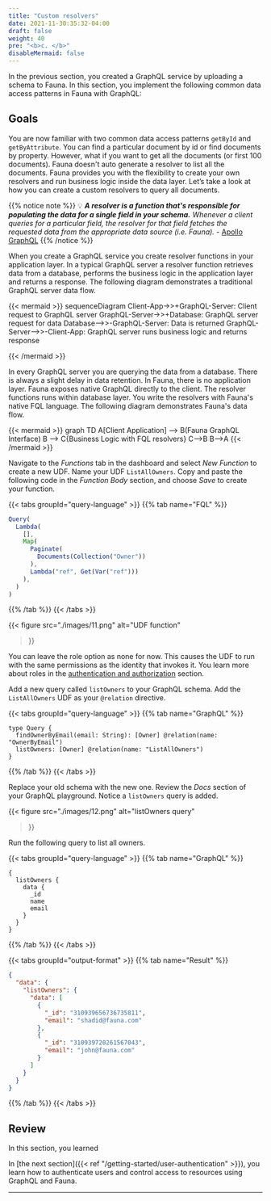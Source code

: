 ```yaml
---
title: "Custom resolvers"
date: 2021-11-30:35:32-04:00
draft: false
weight: 40
pre: "<b>c. </b>"
disableMermaid: false
---
```


In the previous section, you created a GraphQL service by uploading a schema to Fauna. In this section, you implement the following common data access patterns in Fauna with GraphQL:

## Goals

You are now familiar with two common data access patterns `getById` and `getByAttribute`. You can find a particular document by id or find documents by property. However, what if you want to get all the documents (or first 100 documents). Fauna doesn't auto generate a resolver to list all the documents. Fauna provides you with the flexibility to create your own resolvers and run business logic inside the data layer. Let’s take a look at how you can create a custom resolvers to query all documents.

{{% notice note %}}
💡 *__A resolver is a function that's responsible for populating the data for a single field in your schema.__* *Whenever a client queries for a particular field, the resolver for that field fetches the requested data from the appropriate data source (i.e. Fauna).* - [Apollo GraphQL](http://www.apollographql.com)
{{% /notice %}}


When you create a GraphQL service you create resolver functions in your application layer. In a  typical GraphQL server a resolver function retrieves data from a database, performs the business logic in the application layer and returns a response. The following diagram demonstrates a traditional GraphQL server data flow.

{{< mermaid >}}
sequenceDiagram
    Client-App->>+GraphQL-Server: Client request to GraphQL server
    GraphQL-Server->>+Database: GraphQL server request for data
    Database-->>-GraphQL-Server: Data is returned
    GraphQL-Server-->>-Client-App: GraphQL server runs business logic and returns response 

{{< /mermaid >}}

In every GraphQL server you are querying the data from a database. There is always a slight delay in data retention. In Fauna, there is no application layer. Fauna exposes native GraphQL directly to the client. The resolver functions runs within database layer. You write the resolvers with Fauna's native FQL language. The following diagram demonstrates Fauna's data flow.

{{< mermaid >}}
graph TD
    A[Client Application] --> B(Fauna GraphQL Interface)
    B --> C{Business Logic with FQL resolvers}
    C-->B
    B-->A
{{< /mermaid >}}


Navigate to the *Functions* tab in the dashboard and select *New Function* to create a new UDF. Name your UDF `ListAllOwners`. Copy and paste the following code in the *Function Body* section, and choose *Save* to create your function.

{{< tabs groupId="query-language" >}}
{{% tab name="FQL" %}}
```js
Query(
  Lambda(
    [],
    Map(
      Paginate(
        Documents(Collection("Owner"))
      ),
      Lambda("ref", Get(Var("ref")))
    ),
  )
)
```
{{% /tab %}}
{{< /tabs >}}

{{< figure
  src="./images/11.png" 
  alt="UDF function"
>}}

You can leave the role option as none for now. This causes the UDF to run with the same permissions as the identity that invokes it. You learn more about roles in the [authentication and authorization](/) section. 

Add a new query called `listOwners` to your GraphQL schema. Add the `ListAllOwners` UDF as your `@relation` directive.

{{< tabs groupId="query-language" >}}
{{% tab name="GraphQL" %}}
```gql
type Query {
  findOwnerByEmail(email: String): [Owner] @relation(name: "OwnerByEmail")
  listOwners: [Owner] @relation(name: "ListAllOwners")
}
```
{{% /tab %}}
{{< /tabs >}}

Replace your old schema with the new one. Review the *Docs* section of your GraphQL playground. Notice a `listOwners` query is added.  

{{< figure
  src="./images/12.png" 
  alt="listOwners query"
>}}

 Run the following query to list all owners.

{{< tabs groupId="query-language" >}}
{{% tab name="GraphQL" %}}
```gql
{
  listOwners {
    data {
      _id
      name
      email
    }
  }
}
```
{{% /tab %}}
{{< /tabs >}}

{{< tabs groupId="output-format" >}}
{{% tab name="Result" %}}
```json
{
  "data": {
    "listOwners": {
      "data": [
        {
          "_id": "310939656736735811",
          "email": "shadid@fauna.com"
        },
        {
          "_id": "310939720261567043",
          "email": "john@fauna.com"
        }
      ]
    }
  }
}
```
{{% /tab %}}
{{< /tabs >}}


## Review

In this section, you learned

In [the next section]({{< ref "/getting-started/user-authentication" >}}), you learn how to authenticate users and control access to resources using GraphQL and Fauna.

---
[indexes]: https://docs.fauna.com/fauna/current/api/fql/indexes?lang=shell